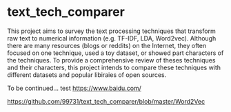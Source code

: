 # text_tech_comparer

This project aims to survey the text processing techniques that transform raw text to numerical information (e.g. TF-IDF, LDA, Word2vec).  Although there are many resources (blogs or reddits) on the Internet, they often focused on one technique, used a toy dataset, or showed part characters of the techniques. To provide a comprehensive review of theses techniques and their characters, this project intends to compare these techniques with different datasets and popular libiraies of open sources.

To be continued... test
https://www.baidu.com/

https://github.com/99731/text_tech_comparer/blob/master/Word2Vec
